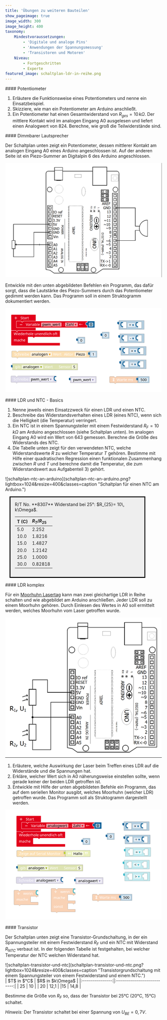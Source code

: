 ```yaml
---
title: 'Übungen zu weiteren Bauteilen'
show_pageimage: true
image_width: 300
image_height: 400
taxonomy:
    Mindestvoraussetzungen:
        - 'Digitale und analoge Pins'
        - 'Anwendungen der Spannungsmessung'
        - 'Transistoren und Motoren'
    Niveau:
        - Fortgeschritten
        - Experte
featured_image: schaltplan-ldr-in-reihe.png
---
```


<div markdown="1" class="aufgabe">
#### Potentiometer

1. Erläutere die Funktionsweise eines Potentiometers und nenne ein Einsatzbeispiel.
2. Skizziere, wie man ein Potentiometer am Arduino anschließt.
3. Ein Potentiometer hat einen Gesamtwiderstand von $R_{ges}=10\,k\Omega$. Der mittlere Kontakt wird im analogen Eingang A0 ausgelesen und liefert einen Analogwert von 824. Berechne, wie groß die Teilwiderstände sind.
</div>

<div markdown="1" class="aufgabe">
#### Dimmbarer Lautsprecher

Der Schaltplan unten zeigt ein Potentiometer, dessen mittlerer Kontakt am analogen Eingang A0 eines Arduino angeschlossen ist. Auf der anderen Seite ist ein Piezo-Summer an Digitalpin 6 des Arduino angeschlossen.

![schaltplan-dimmbarer-lautsprecher](schaltplan-dimmbarer-lautsprecher.png?lightbox=1024&resize=400&classes=caption "Schaltplan für einen dimmbaren Lautsprecher.")

Entwickle mit den unten abgebildeten Befehlen ein Programm, das dafür sorgt, dass die Lautstärke des Piezo-Summers durch das Potentiometer gedimmt werden kann. Das Programm soll in einem Struktogramm dokumentiert werden.

![Bloecke-Dimmbarer-Lautsprecher](Bloecke-Dimmbarer-Lautsprecher.png "Blöcke zum Programmieren eines dimmbaren Lautsprechers.")
</div>

<div markdown="1" class="aufgabe">
#### LDR und NTC - Basics

1. Nenne jeweils einen Einsatzzweck für einen LDR und einen NTC.
2. Beschreibe das Widerstandsverhalten eines LDR (eines NTC), wenn sich die Helligkeit (die Temperatur) verringert.
3. Ein NTC ist in einem Spannungsteiler mit einem Festwiderstand $R_F=10\,k\Omega$ am Arduino angeschlossen (siehe Schaltplan unten). Im analogen Eingang A0 wird ein Wert von 643 gemessen. Berechne die Größe des Widerstands des NTC.
4. Die Tabelle unten zeigt für den verwendeten NTC, welche Widerstandswerte $R$ zu welcher Temperatur $T$ gehören. Bestimme mit Hilfe einer quadratischen Regression einen funktionalen Zusammenhang zwischen $R$ und $T$ und berechne damit die Temperatur, die zum Widerstandswert aus Aufgabenteil 3) gehört.

<div class="flex-box">
<div markdown="1">
![schaltplan-ntc-an-arduino](schaltplan-ntc-an-arduino.png?lightbox=1024&resize=400&classes=caption "Schaltplan für einen NTC am Arduino.")
</div>
<div>
<div markdown="1" style="width:80%; background: #eee; border: 3px solid #000; padding:1em; margin: 1em;">
R/T No. **8307**
Widerstand bei 25°:
$R_{25}= 10\,  k\Omega$.  

| T (C) | $R_T/R_{25}$ | 
| :---- | :------------- | 
| 5.0   | 2.252         | 
| 10.0  | 1.8216         |
| 15.0  | 1.4827         | 
| 20.0  | 1.2142        | 
| 25.0  | 1.0000         | 
| 30.0  | 0.82818        | 
</div>
</div>
</div>
</div>

<div markdown="1" class="aufgabe">
#### LDR komplex

Für ein [Moorhuhn Lasertag](https://www.el-voss.de/?p=159) kann man zwei gleichartige LDR in Reihe schalten und wie abgebildet am Arduino anschließen. Jeder LDR soll zu einem Moorhuhn gehören. Durch Einlesen des Wertes in A0 soll ermittelt werden, welches Moorhuhn vom Laser getroffen wurde.

![schaltplan-ldr-in-reihe](schaltplan-ldr-in-reihe.png?lightbox=1024&resize=400&classes=caption "Schaltplan mit zwei LDR in Reihenschaltung am Arduino zur Realisierung eines Moorhuhn-Lasertag.")

1. Erläutere, welche Auswirkung der Laser beim Treffen eines LDR auf die Widerstände und die Spannungen hat.
2. Erkläre, welcher Wert sich in A0 näherungsweise einstellen sollte, wenn gerade keiner der beiden LDR getroffen ist.
3. Entwickle mit Hilfe der unten abgebildeten Befehle ein Programm, das auf dem seriellen Monitor ausgibt, welches Moorhuhn (welcher LDR) getroffen wurde. Das Programm soll als Struktogramm dargestellt werden.

![Bloecke-LDR-komplex-Moorhuhn](Bloecke-LDR-komplex-Moorhuhn.png "Blöcke für die Ausgabe des Moorhuhns (des LDR), das (der) getroffen wurde.")
</div>

<div markdown="1" class="aufgabe">
#### Transistor

Der Schaltplan unten zeigt eine Transistor-Grundschaltung, in der ein Spannungsteiler mit einem Festwiderstand $R_F$ und ein NTC mit Widerstand $R_{NTC}$ verbaut ist. In der folgenden Tabelle ist festgehalten, bei welcher Temperatur der NTC welchen Widerstand hat.

<div class="flex-box">
<div markdown="1">
![schaltplan-transistor-und-ntc](schaltplan-transistor-und-ntc.png?lightbox=1024&resize=400&classes=caption "Transistorgrundschaltung mit einem Spannungsteiler von einem Festwiderstand und einem NTC.")
</div>
<div markdown="1">
| $T$ in $°C$ | $R$ in $k\Omega$ |
|:---------------:|:--------------------------:|
| 25 | 10 |
| 20 | 12,1 |
|15 | 14,8 |
</div>
</div>

Bestimme die Größe von $R_F$ so, dass der Transistor bei 25°C (20°C, 15°C) schaltet.

*Hinweis:* Der Transistor schaltet bei einer Spannung von $U_{BE}=0,7V$.
</div>

